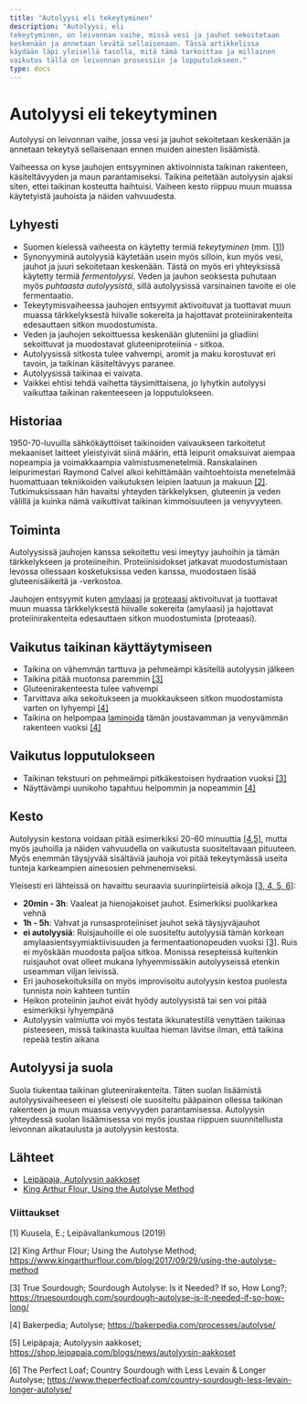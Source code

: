 ```yaml
---
title: "Autolyysi eli tekeytyminen"
description: "Autolyysi, eli
tekeytyminen, on leivonnan vaihe, missä vesi ja jauhot sekoitetaan
keskenään ja annetaan levätä sellaisenaan. Tässä artikkelissa
käydään läpi yleisellä tasolla, mitä tämä tarkoittaa ja millainen
vaikutus tällä on leivonnan prosessiin ja lopputulokseen."
type: docs  
---
```


# Autolyysi eli tekeytyminen

Autolyysi on leivonnan vaihe, jossa vesi ja jauhot sekoitetaan keskenään
ja annetaan tekeytyä sellaisenaan ennen muiden ainesten lisäämistä.

Vaiheessa on kyse jauhojen entsyyminen aktivoinnista taikinan rakenteen,
käsiteltävyyden ja maun parantamiseksi. Taikina peitetään autolyysin
ajaksi siten, ettei taikinan kosteutta haihtuisi. Vaiheen kesto riippuu
muun muassa käytetyistä jauhoista ja näiden vahvuudesta.

## Lyhyesti

* Suomen kielessä vaiheesta on käytetty termiä _tekeytyminen_
(mm. [[1]](#lähteet))
* Synonyyminä autolyysiä käytetään
usein myös silloin, kun myös vesi, jauhot ja juuri sekoitetaan
keskenään. Tästä on myös eri yhteyksissä käytetty termiä
_fermentolyysi_.  Veden ja jauhon seoksesta puhutaan myös _puhtaasta
autolyysistä_, sillä autolyysissä varsinainen tavoite ei ole
fermentaatio.
* Tekeytymisvaiheessa jauhojen entsyymit aktivoituvat ja
tuottavat muun muassa tärkkelyksestä hiivalle sokereita ja hajottavat
proteiinirakenteita edesauttaen sitkon muodostumista.
* Veden ja
jauhojen sekoittuessa keskenään gluteniini ja gliadiini sekoittuvat
ja muodostavat gluteeniproteiinia - sitkoa.
* Autolyysissä sitkosta
tulee vahvempi, aromit ja maku korostuvat eri tavoin, ja taikinan
käsiteltävyys paranee.
* Autolyysissä taikinaa ei vaivata.
* Vaikkei ehtisi tehdä vaihetta täysimittaisena, jo lyhytkin
autolyysi vaikuttaa taikinan rakenteeseen ja lopputulokseen.

## Historiaa

1950-70-luvuilla sähkökäyttöiset taikinoiden vaivaukseen
tarkoitetut mekaaniset laitteet yleistyivät siinä määrin,
että leipurit omaksuivat aiempaa nopeampia ja voimakkaampia
valmistusmenetelmiä. Ranskalainen leipurimestari Raymond Calvel alkoi
kehittämään vaihtoehtoista menetelmää huomattuaan tekniikoiden
vaikutuksen leipien laatuun ja makuun [[2]](#lähteet). Tutkimuksissaan
hän havaitsi yhteyden tärkkelyksen, gluteenin ja veden välillä ja
kuinka nämä vaikuttivat taikinan kimmoisuuteen ja venyvyyteen.

## Toiminta

Autolyysissä jauhojen kanssa sekoitettu vesi imeytyy jauhoihin ja
tämän tärkkelykseen ja proteiineihin. Proteiinisidokset jatkavat
muodostumistaan levossa ollessaan kosketuksissa veden kanssa, muodostaen
lisää gluteenisäikeitä ja -verkostoa.

Jauhojen entsyymit kuten
[amylaasi](https://fi.wikipedia.org/wiki/Amylaasi) ja
[proteaasi](https://fi.wikipedia.org/wiki/Proteaasi) aktivoituvat ja
tuottavat muun muassa tärkkelyksestä hiivalle sokereita (amylaasi)
ja hajottavat proteiinirakenteita edesauttaen sitkon muodostumista
(proteaasi).

## Vaikutus taikinan käyttäytymiseen

* Taikina on vähemmän tarttuva ja pehmeämpi käsitellä
autolyysin jälkeen
* Taikina pitää muotonsa paremmin
[[3]](#lähteet)
* Gluteenirakenteesta tulee vahvempi
* Tarvittava aika sekoitukseen ja muokkaukseen sitkon muodostamista
varten on lyhyempi [[4]](#lähteet)
* Taikina on helpompaa [laminoida](/docs/hapanjuurileivonta/sekoitus-vaivaus-ja-muokkaustekniikat)
tämän joustavamman ja venyvämmän rakenteen vuoksi [[4]](#lähteet)

## Vaikutus lopputulokseen

* Taikinan tekstuuri on pehmeämpi pitkäkestoisen hydraation vuoksi [[3]](#lähteet)
* Näyttävämpi uunikoho tapahtuu helpommin ja nopeammin [[4]](#lähteet)

## Kesto

Autolyysin kestona voidaan pitää esimerkiksi 20-60 minuuttia [[4,5]](#lähteet),
mutta myös jauhoilla ja näiden vahvuudella on vaikutusta
suositeltavaan pituuteen. Myös enemmän täysjyvää sisältäviä
jauhoja voi pitää tekeytymässä useita tunteja karkeampien ainesosien
pehmenemiseksi.

Yleisesti eri lähteissä on havaittu seuraavia suurinpiirteisiä aikoja [[3, 4, 5, 6]](#lähteet):

* **20min - 3h**: Vaaleat ja hienojakoiset jauhot. Esimerkiksi
puolikarkea vehnä
* **1h - 5h**: Vahvat ja runsasproteiiniset jauhot sekä täysjyväjauhot
* **ei autolyysiä**: Ruisjauhoille ei ole suositeltu autolyysiä tämän
korkean amylaasientsyymiaktiivisuuden ja fermentaationopeuden vuoksi [[3]](#lähteet).
Ruis ei myöskään muodosta paljoa sitkoa. Monissa resepteissä kuitenkin
ruisjauhot ovat olleet mukana lyhyemmissäkin autolyyseissä etenkin useamman viljan leivissä.
* Eri jauhosekoituksilla on myös improvisoitu autolyysin kestoa
puolesta tunnista noin kahteen tuntiin
* Heikon proteiinin jauhot eivät hyödy autolyysistä tai sen voi pitää
esimerkiksi lyhyempänä
* Autolyysin valmiutta voi myös testata ikkunatestillä venyttäen
taikinaa pisteeseen, missä taikinasta kuultaa hieman lävitse ilman,
että taikina repeää testin aikana

## Autolyysi ja suola

Suola tiukentaa taikinan gluteenirakenteita. Täten suolan lisäämistä
autolyysivaiheeseen ei yleisesti ole suositeltu pääpainon ollessa
taikinan rakenteen ja muun muassa venyvyyden parantamisessa. Autolyysin
yhteydessä suolan lisäämisessa voi myös joustaa riippuen
suunnitellusta leivonnan aikataulusta ja autolyysin kestosta.

## Lähteet

* [Leipäpaja, Autolyysin aakkoset](https://shop.leipapaja.com/blogs/news/autolyysin-aakkoset)
* [King Arthur Flour, Using the Autolyse Method](https://www.kingarthurflour.com/blog/2017/09/29/using-the-autolyse-method)

### Viittaukset

[1] Kuusela, E.; Leipävallankumous (2019)

[2] King Arthur Flour; Using the Autolyse Method;
https://www.kingarthurflour.com/blog/2017/09/29/using-the-autolyse-method

[3] True Sourdough; Sourdough Autolyse: Is it Needed? If so, How Long?;
https://truesourdough.com/sourdough-autolyse-is-it-needed-if-so-how-long/

[4] Bakerpedia; Autolyse; https://bakerpedia.com/processes/autolyse/

[5] Leipäpaja; Autolyysin aakkoset;
https://shop.leipapaja.com/blogs/news/autolyysin-aakkoset

[6] The Perfect Loaf; Country Sourdough with Less Levain & Longer Autolyse;
https://www.theperfectloaf.com/country-sourdough-less-levain-longer-autolyse/